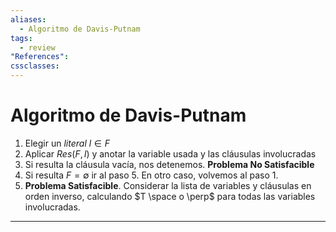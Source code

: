 ```yaml
---
aliases:
  - Algoritmo de Davis-Putnam
tags:
  - review
"References":
cssclasses:
---
```

# Algoritmo de Davis-Putnam

1. Elegir un *literal* $l \in F$
2. Aplicar $Res(F, l)$ y anotar la variable usada y las cláusulas involucradas
3. Si resulta la cláusula vacía, nos detenemos. **Problema No Satisfacible**
4. Si resulta $F = \emptyset$ ir al paso 5. En otro caso, volvemos al paso 1.
5. **Problema Satisfacible**. Considerar la lista de variables y cláusulas en orden inverso, calculando $T \space o \perp$ para todas las variables involucradas.
***
